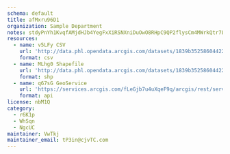 ```yaml
---
schema: default
title: afMxru96D1 
organization: Sample Department 
notes: stdyPnYh1KvqfAMjdHJb4YegFxXiRSNXniDuOwO8RHpC9QP2flysCm4MWrkQtr7L3plKA1Z6zFZaGVv8T0eoTmSxU965zVIBoD5W 
resources:
  - name: v5LFy CSV
    url: 'http://data.phl.opendata.arcgis.com/datasets/1839b35258604422b0b520cbb668df0d_0.csv'
    format: csv
  - name: MLhg0 Shapefile
    url: 'http://data.phl.opendata.arcgis.com/datasets/1839b35258604422b0b520cbb668df0d_0.zip'
    format: shp
  - name: q67sG GeoService
    url: 'https://services.arcgis.com/fLeGjb7u4uXqeF9q/arcgis/rest/services/Air_Monitoring_Stations/FeatureServer/0/query'
    format: api
license: nbM1Q 
category:
  - r6K1p 
  - WhSqn 
  - NgcUC 
maintainer: VwTkj  
maintainer_email: tP3in@cjvTC.com
---
```


